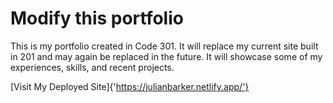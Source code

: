 # Modify this portfolio

This is my portfolio created in Code 301. It will replace my current site built in 201 and may again be replaced in the future. It will showcase some of my experiences, skills, and recent projects.

[Visit My Deployed Site]{'https://julianbarker.netlify.app/'}
